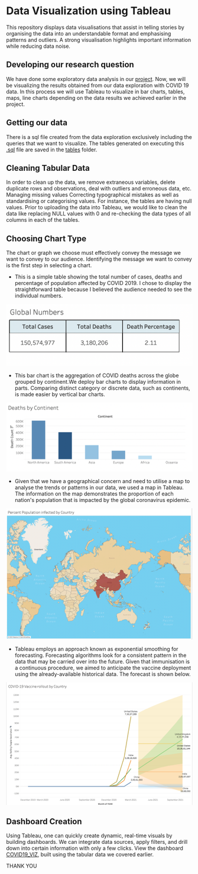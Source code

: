 # Data Visualization using Tableau
 This repository displays data visualisations that assist in telling stories by organising the data into an understandable format and emphasising patterns and outliers. A strong visualisation highlights important information while reducing data noise.
 
 ## Developing our research question 
 We have done some exploratory data analysis in our [project](https://github.com/praveenchoragudi/Data_Exploration_SQL). Now, we will be visualizing the results obtained from our data exploration with COVID 19 data. In this process we will use Tableau to visualize in bar charts, tables, maps, line charts depending on the data results we achieved earlier in the project.
 
 ## Getting our data
 There is a sql file created from the data exploration exclusively including the queries that we want to visualize. The tables generated on executing this [.sql](https://github.com/praveenchoragudi/DataVisualizations/blob/main/Tableau_SQL_Queries.sql) file are saved in the [tables](https://github.com/praveenchoragudi/DataVisualizations/tree/main/tables) folder.
 
 ## Cleaning Tabular Data
 In order to clean up the data, we remove extraneous variables, delete duplicate rows and observations, deal with outliers and erroneous data, etc. Managing missing values Correcting typographical mistakes as well as standardising or categorising values. For instance, the tables are having null values. Prior to uploading the data into Tableau, we would like to clean the data like replacing NULL values with 0 and re-checking the data types of all columns in each of the tables.
 
 ## Choosing Chart Type
 The chart or graph we choose must effectively convey the message we want to convey to our audience. Identifying the message we want to convey is the first step in selecting a chart.
 
* This is a simple table showing the total number of cases, deaths and percentage of population affected by COVID 2019. I chose to display the straightforward table because I believed the audience needed to see the individual numbers.

![Global Numbers](https://raw.githubusercontent.com/praveenchoragudi/DataVisualizations/main/visuals/Global_Numbers.png)
 
 * This bar chart is the aggregation of COVID deaths across the globe grouped by continent.We deploy bar charts to display information in parts. Comparing distinct category or discrete data, such as continents, is made easier by vertical bar charts.
 
![Deaths by Continent](https://raw.githubusercontent.com/praveenchoragudi/DataVisualizations/main/visuals/Deaths_by_Continent.png)

* Given that we have a geographical concern and need to utilise a map to analyse the trends or patterns in our data, we used a map in Tableau. The information on the map demonstrates the proportion of each nation's population that is impacted by the global coronavirus epidemic.

![Population infected across the world](https://raw.githubusercontent.com/praveenchoragudi/DataVisualizations/main/visuals/infected_population.png)

* Tableau employs an approach known as exponential smoothing for forecasting. Forecasting algorithms look for a consistent pattern in the data that may be carried over into the future. Given that immunisation is a continuous procedure, we aimed to anticipate the vaccine deployment using the already-available historical data. The forecast is shown below.

![Vaccine Rollout](https://raw.githubusercontent.com/praveenchoragudi/DataVisualizations/main/visuals/Vaccine_Rollout.png)

## Dashboard Creation
 
 Using Tableau, one can quickly create dynamic, real-time visuals by building dashboards. We can integrate data sources, apply filters, and drill down into certain information with only a few clicks. View the dashboard [COVID19_VIZ](https://public.tableau.com/views/COVID19_VIZ/Dashboard1?:language=en-US&publish=yes&:display_count=n&:origin=viz_share_link), built using the tabular data we covered earlier.
 
 THANK YOU
 
 
 
